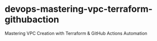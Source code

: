# devops-mastering-vpc-terraform-githubaction
Mastering VPC Creation with Terraform &amp; GitHub Actions Automation

